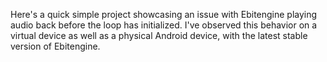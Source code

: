 Here's a quick simple project showcasing an issue with Ebitengine playing audio back before the loop has initialized. I've observed this behavior on a virtual device as well as a physical Android device, with the latest stable version of Ebitengine.
